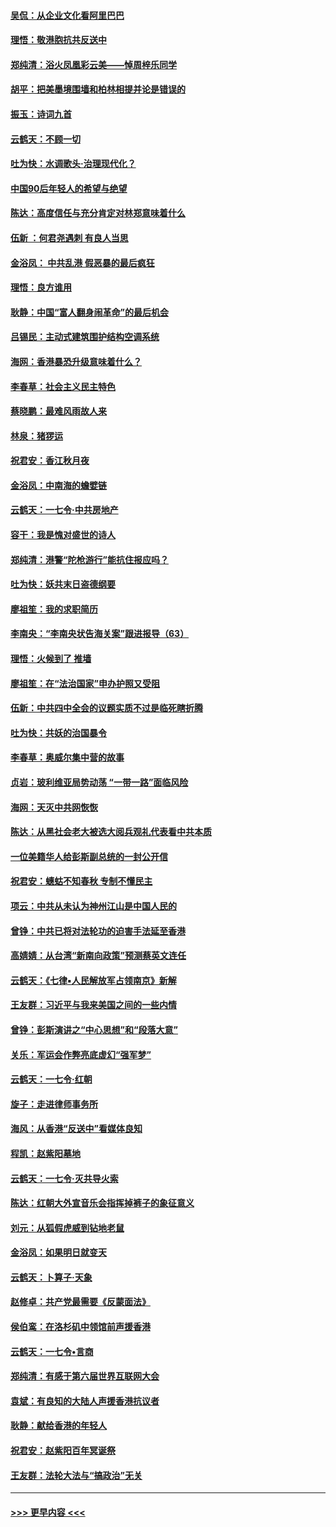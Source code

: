 #### [吴侃：从企业文化看阿里巴巴](../pages/nsc993/n11645476.md?t=11101844) 
#### [理悟：敬港胞抗共反送中](../pages/nsc993/n11645466.md?t=11101844) 
#### [郑纯清：浴火凤凰彩云美——悼周梓乐同学](../pages/nsc993/n11645155.md?t=11101844) 
#### [胡平：把美墨境围墙和柏林相提并论是错误的](../pages/nsc993/n11645134.md?t=11101844) 
#### [振玉：诗词九首](../pages/nsc993/n11644081.md?t=11101844) 
#### [云鹤天：不顾一切](../pages/nsc993/n11643508.md?t=11101844) 
#### [吐为快：水调歌头·治理现代化？](../pages/nsc993/n11643485.md?t=11101844) 
#### [中国90后年轻人的希望与绝望](../pages/nsc993/n11642317.md?t=11101844) 
#### [陈达：高度信任与充分肯定对林郑意味着什么](../pages/nsc993/n11641441.md?t=11101844) 
#### [伍新 ：何君尧遇刺 有良人当思](../pages/nsc993/n11641503.md?t=11101844) 
#### [金浴凤： 中共乱港  假恶暴的最后疯狂](../pages/nsc993/n11641495.md?t=11101844) 
#### [理悟：良方谁用](../pages/nsc993/n11641463.md?t=11101844) 
#### [耿静：中国“富人翻身闹革命”的最后机会](../pages/nsc993/n11640655.md?t=11101844) 
#### [吕锡民：主动式建筑围护结构空调系统](../pages/nsc993/n11640168.md?t=11101844) 
#### [海网：香港暴恐升级意味着什么？](../pages/nsc993/n11635904.md?t=11101844) 
#### [李春草：社会主义民主特色](../pages/nsc993/n11634657.md?t=11101844) 
#### [蔡晓鹏：最难风雨故人来](../pages/nsc993/n11633145.md?t=11101844) 
#### [林泉：猪猡运](../pages/nsc993/n11631469.md?t=11101844) 
#### [祝君安：香江秋月夜](../pages/nsc993/n11631440.md?t=11101844) 
#### [金浴凤：中南海的蟾嬖链](../pages/nsc993/n11631290.md?t=11101844) 
#### [云鹤天：一七令·中共房地产](../pages/nsc993/n11630084.md?t=11101844) 
#### [容干：我是愧对盛世的诗人](../pages/nsc993/n11630059.md?t=11101844) 
#### [郑纯清：港警“陀枪游行”能抗住报应吗？](../pages/nsc993/n11629999.md?t=11101844) 
#### [吐为快：妖共末日盗德纲要](../pages/nsc993/n11628610.md?t=11101844) 
#### [廖祖笙：我的求职简历](../pages/nsc993/n11628492.md?t=11101844) 
#### [李南央：“李南央状告海关案”跟进报导（63）](../pages/nsc993/n11627039.md?t=11101844) 
#### [理悟：火候到了 推墙](../pages/nsc993/n11626917.md?t=11101844) 
#### [廖祖笙：在“法治国家”申办护照又受阻](../pages/nsc993/n11626500.md?t=11101844) 
#### [伍新：中共四中全会的议题实质不过是临死瞎折腾](../pages/nsc993/n11621774.md?t=11101844) 
#### [吐为快：共妖的治国暴令](../pages/nsc993/n11621401.md?t=11101844) 
#### [李春草：奥威尔集中营的故事](../pages/nsc993/n11621373.md?t=11101844) 
#### [贞岩：玻利维亚局势动荡 “一带一路”面临风险](../pages/nsc993/n11619480.md?t=11101844) 
#### [海网：天灭中共网恢恢](../pages/nsc993/n11618261.md?t=11101844) 
#### [陈达：从黑社会老大被选大阅兵观礼代表看中共本质](../pages/nsc993/n11618229.md?t=11101844) 
#### [一位美籍华人给彭斯副总统的一封公开信](../pages/nsc993/n11616906.md?t=11101844) 
#### [祝君安：蟪蛄不知春秋  专制不懂民主](../pages/nsc993/n11616882.md?t=11101844) 
#### [项云：中共从未认为神州江山是中国人民的](../pages/nsc993/n11616763.md?t=11101844) 
#### [曾铮：中共已将对法轮功的迫害手法延至香港](../pages/nsc993/n11616561.md?t=11101844) 
#### [高婧婧：从台湾“新南向政策”预测蔡英文连任](../pages/nsc993/n11616518.md?t=11101844) 
#### [云鹤天：《七律▪人民解放军占领南京》新解](../pages/nsc993/n11616490.md?t=11101844) 
#### [王友群：习近平与我来美国之间的一些内情](../pages/nsc993/n11615052.md?t=11101844) 
#### [曾铮：彭斯演讲之“中心思想”和“段落大意”](../pages/nsc993/n11615020.md?t=11101844) 
#### [关乐：军运会作弊亮底虚幻“强军梦”](../pages/nsc993/n11615008.md?t=11101844) 
#### [云鹤天：一七令‧红朝](../pages/nsc993/n11615000.md?t=11101844) 
#### [旋子：走进律师事务所](../pages/nsc993/n11614894.md?t=11101844) 
#### [海风：从香港“反送中”看媒体良知](../pages/nsc993/n11614480.md?t=11101844) 
#### [程凯：赵紫阳墓地](../pages/nsc993/n11614464.md?t=11101844) 
#### [云鹤天：一七令‧灭共导火索](../pages/nsc993/n11613471.md?t=11101844) 
#### [陈达：红朝大外宣音乐会指挥掉裤子的象征意义](../pages/nsc993/n11613456.md?t=11101844) 
#### [刘元：从狐假虎威到钻地老鼠](../pages/nsc993/n11612832.md?t=11101844) 
#### [金浴凤：如果明日就变天](../pages/nsc993/n11611135.md?t=11101844) 
#### [云鹤天：卜算子‧天象](../pages/nsc993/n11609023.md?t=11101844) 
#### [赵修卓：共产党最需要《反蒙面法》](../pages/nsc993/n11608006.md?t=11101844) 
#### [侯伯鸾：在洛杉矶中领馆前声援香港](../pages/nsc993/n11607802.md?t=11101844) 
#### [云鹤天：一七令•言商](../pages/nsc993/n11606248.md?t=11101844) 
#### [郑纯清：有感于第六届世界互联网大会](../pages/nsc993/n11604718.md?t=11101844) 
#### [袁斌：有良知的大陆人声援香港抗议者](../pages/nsc993/n11603673.md?t=11101844) 
#### [耿静：献给香港的年轻人](../pages/nsc993/n11602462.md?t=11101844) 
#### [祝君安：赵紫阳百年冥诞祭](../pages/nsc993/n11601386.md?t=11101844) 
#### [王友群：法轮大法与“搞政治”无关](../pages/nsc993/n11601658.md?t=11101844) 

----
#### [ >>> 更早内容 <<< ](../indexes/nsc993-earlier.md)

